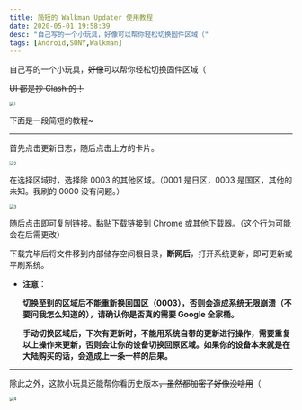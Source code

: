 ```yaml
---
title: 简短的 Walkman Updater 使用教程
date: 2020-05-01 19:58:39
desc: "自己写的一个小玩具，好像可以帮你轻松切换固件区域（"
tags: [Android,SONY,Walkman]
---
```


自己写的一个小玩具，~~好像~~可以帮你轻松切换固件区域（

~~UI 都是抄 Clash 的！~~

<img src="1.png" alt="1" style="zoom:50%;" />

下面是一段简短的教程~

---

首先点击更新日志，随后点击上方的卡片。

<img src="2.png" alt="2" style="zoom:50%;" />

在选择区域时，选择除 0003 的其他区域。（0001 是日区，0003 是国区，其他的未知。我刷的 0000 没有问题。）

<img src="3.png" alt="3" style="zoom:50%;" />

随后点击即可复制链接。黏贴下载链接到 Chrome 或其他下载器。（这个行为可能会在后需更改）

下载完毕后将文件移到内部储存空间根目录，**断网后**，打开系统更新，即可更新或平刷系统。

- **注意**：

  **切换至别的区域后不能重新换回国区（0003），否则会造成系统无限崩溃（不要问我怎么知道的），请确认你是否真的需要 Google 全家桶。**
  
  **手动切换区域后，下次有更新时，不能用系统自带的更新进行操作，需要重复以上操作来更新，否则会让你的设备切换回原区域。如果你的设备本来就是在大陆购买的话，会造成上一条一样的后果。**

---

除此之外，这款小玩具还能帮你看历史版本~~，虽然都加密了好像没啥用~~（

<img src="4.png" alt="4" style="zoom:50%;" />